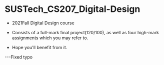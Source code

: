 # **SUSTech_CS207_Digital-Design**

- 2021Fall Digital Design course

- Consists of a full-mark final project(120/100), as well as four high-mark assignments which you may refer to.

- Hope you'll benefit from it.


---Fixed typo
